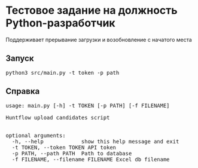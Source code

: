 # Тестовое задание на должность Python-разработчик
Поддерживает прерывание загрузки и возобновление с начатого места
## Запуск
<pre>
python3 src/main.py -t token -p path
</pre>

## Справка

<pre>
usage: main.py [-h] -t TOKEN [-p PATH] [-f FILENAME]

Huntflow upload candidates script


optional arguments:
  -h, --help            show this help message and exit
  -t TOKEN, --token TOKEN API token
  -p PATH, --path PATH  Path to database
  -f FILENAME, --filename FILENAME Excel db filename
</pre>
